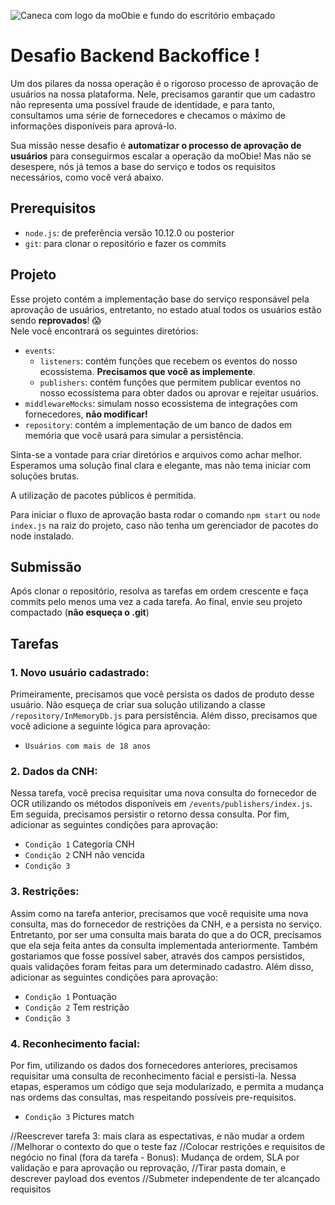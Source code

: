 
![Caneca com logo da moObie e fundo do escritório embaçado](https://v.fastcdn.co/u/64e312bd/47397805-0-Vitor.png)
# Desafio Backend Backoffice !
Um dos pilares da nossa operação é o rigoroso processo de aprovação de usuários na nossa plataforma. Nele, precisamos garantir que um cadastro não representa uma possível fraude de identidade, e para tanto, consultamos uma série de fornecedores e checamos o máximo de informações disponíveis para aprová-lo.

Sua missão nesse desafio é **automatizar o processo de aprovação de usuários** para conseguirmos escalar a operação da moObie! Mas não se desespere, nós já temos a base do serviço e todos os requisitos necessários, como você verá abaixo.

## Prerequisitos
 - `node.js`: de preferência versão 10.12.0 ou posterior
 - `git`: para clonar o repositório e fazer os commits

## Projeto
Esse projeto contém a implementação base do serviço responsável pela aprovação de usuários, entretanto, no estado atual todos os usuários estão sendo **reprovados**! :scream:   
Nele você encontrará os seguintes diretórios:

 - `events`: 
	 - `listeners`: contém funções que recebem os eventos do nosso ecossistema. **Precisamos que você as implemente**.
	 - `publishers`: contém funções que permitem publicar eventos no nosso ecossistema para obter dados ou aprovar e rejeitar usuários.
 - `middlewareMocks`: simulam nosso ecossistema de integrações com fornecedores, **não modificar!** 
 - `repository`: contém a implementação de um banco de dados em memória que você usará para simular a persistência.

Sinta-se a vontade para criar diretórios e arquivos como achar melhor. Esperamos uma solução final clara e elegante, mas não tema iniciar com soluções brutas.

A utilização de pacotes públicos é permitida. 

Para iniciar o fluxo de aprovação basta rodar o comando  `npm start` ou `node index.js` na raiz do projeto, caso não tenha um gerenciador de pacotes do node instalado.

## Submissão
Após clonar o repositório, resolva as tarefas em ordem crescente e faça commits pelo menos uma vez a cada tarefa. Ao final, envie seu projeto compactado (**não esqueça o .git**)

## Tarefas
 ### 1. Novo usuário cadastrado:
 Primeiramente, precisamos que você persista os dados de produto desse usuário. Não esqueça de criar sua solução utilizando a classe `/repository/InMemoryDb.js` para persistência. Além disso, precisamos que você adicione a seguinte lógica para aprovação:
- `Usuários com mais de 18 anos`

 ### 2. Dados da CNH:
 Nessa tarefa, você precisa requisitar uma nova consulta do fornecedor de OCR utilizando os métodos disponíveis em `/events/publishers/index.js`. Em seguida, precisamos persistir o retorno dessa consulta. Por fim, adicionar as seguintes condições para aprovação:
- `Condição 1` Categoria CNH
- `Condição 2` CNH não vencida
- `Condição 3`

 ### 3. Restrições:
 Assim como na tarefa anterior, precisamos que você requisite uma nova consulta, mas do fornecedor de restrições da CNH, e a persista no serviço. Entretanto, por ser uma consulta mais barata do que a do OCR, precisamos que ela seja feita antes da consulta implementada anteriormente.
 Também gostariamos que fosse possível saber, através dos campos persistidos, quais validações foram feitas para um determinado cadastro.
 Além disso, adicionar as seguintes condições para aprovação:
- `Condição 1` Pontuação
- `Condição 2` Tem restrição
- `Condição 3`

### 4. Reconhecimento facial:
Por fim, utilizando os dados dos fornecedores anteriores, precisamos requisitar uma consulta de reconhecimento facial e persisti-la. Nessa etapas, esperamos um código que seja modularizado, e permita a mudança nas ordems das consultas, mas respeitando possíveis pre-requisitos.

- `Condição 3` Pictures match


//Reescrever tarefa 3: mais clara as espectativas, e não mudar a ordem
//Melhorar o contexto do que o teste faz 
//Colocar restrições e requisitos de negócio no final (fora da tarefa - Bonus): Mudança de ordem, SLA por validação e para aprovação ou reprovação, 
//Tirar pasta domain, e descrever payload dos eventos
//Submeter independente de ter alcançado requisitos 